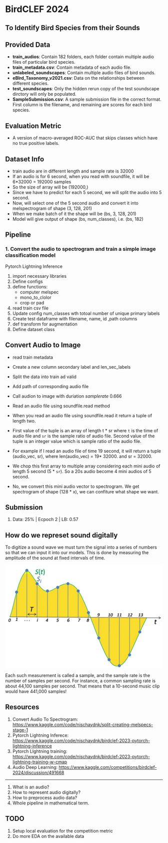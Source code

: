 # BirdCLEF 2024

## To Identify Bird Species from their Sounds

## Provided Data

* **train_audios**: Contain 182 folders, each folder contain multiple audio files of particular bird species.
* **train_metadata.csv**: Contain metadata of each audio file.
* **unlabeled_soundscapes**: Contain multiple audio files of bird sounds.
* **eBIrd_Taxonomy_v2021.csv**: Data on the relationships between different species.
* **test_soundscapes**: Only the hidden rerun copy of the test soundscape dirctory will only be populated.
* **SampleSubmission.csv**: A sample submission file in the correct format. First column is the filename, and remaining are scores for each bird species.

## Evaluation Metric

* A version of macro-averaged ROC-AUC that skips classes which have no true positive labels.

## Dataset Info

* train audio are in different length and sample rate is 32000
* If an audio is for 6 second, when you read with soundfile, it will be 6*32000 = 192000 samples
* So the size of array will be (192000,)
* Since we have to predict for each 5 second, we will split the audio into 5 second.
* Now, will select one of the 5 second audio and convert it into melspectrogram of shape (3, 128, 201)
* When we make batch of it the shape will be (bs, 3, 128, 201)
* Model will give output of shape (bs, num_classes), i.e. (bs, 182)

## Pipeline

### 1. Convert the audio to spectrogram and train a simple image classification model

Pytorch Lightning Inference

1. import necessary libraries
2. Define configs
3. define functions:
    * computer melspec
    * mono_to_clolor
    * crop or pad
4. read train csv file
5. Update config num_classes wth totoal number of unique primary labels
6. Create test dataframe with filename, name, id ,path columns
7. def transform for augmentation
8. Define dataset class

## Convert Audio to Image

* read train metadata
* Create a new column secondary label and len_sec_labels
* Split the data into train ad valid
* Add path of corresponding audio file
* Call audion to image with duriation *samplerate* 0.666

* Read an audio file using soundfile.read method
* When you read an audio file using soundfile.read it return a tuple of length two.
* First value of the tuple is an array of length t * sr where `t` is the time of audio file and `sr` is the sample ratio of audio file. Second value of the tuple is an integer value which is sample ratio of the audio file.
* For example if I read an audio file of time 19 second, it will return a tuple (audio_vec, sr), where len(audio_vec) = 19* 32000. and sr = 32000.
* We chop this first array to multiple array considering each mini audio of length 5 second (5 * `sr`). So a 20s audio become 4 mini audios of 5 second.
* No, we convert this mini audio vector to spectrogram. We get spectrogram of shape (128 * x), we can confiture what shape we want.

## Submission

1. Data: 25% | Ecpoch 2 | LB: 0.57

## How do we represet sound digitally

To digitize a sound wave we must turn the signal into a series of numbers so that we can input it into our models. This is done by measuring the amplitude of the sound at fixed intervals of time.

![image](./static/sound-wave-digital.webp)

Each such measurement is called a sample, and the sample rate is the number of samples per second. For instance, a common sampling rate is about 44,100 samples per second. That means that a 10-second music clip would have 441,000 samples!

## Resources

1. Convert Audio To Spectrogram: <https://www.kaggle.com/code/nischaydnk/split-creating-melspecs-stage-1>
2. Pytorch Lightning Inferece: <https://www.kaggle.com/code/nischaydnk/birdclef-2023-pytorch-lightning-inference>
3. Pytorch LIghtning training: <https://www.kaggle.com/code/nischaydnk/birdclef-2023-pytorch-lightning-training-w-cmap>
4. Audio Deep Learning: <https://www.kaggle.com/competitions/birdclef-2024/discussion/491668>

------------------------------------------

1. What is an audio?
2. How to represent audio digitally?
3. How to preprocess audio data?
4. Whole pipeline in mathematical term.

## TODO
1. Setup local evaluation for the competition metric
2. Do more EDA on the available data
